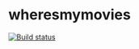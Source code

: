# wheresmymovies
[![Build status](https://ci.appveyor.com/api/projects/status/f2g4frrjdvtly39l/branch/develop?svg=true)](https://ci.appveyor.com/project/savander1/wheresmymovies/branch/develop)